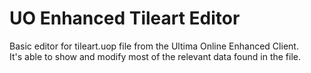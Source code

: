 # UO Enhanced Tileart Editor
Basic editor for tileart.uop file from the Ultima Online Enhanced Client.<br>
It's able to show and modify most of the relevant data found in the file.